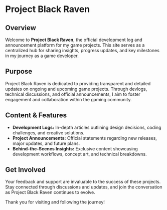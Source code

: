 # Project Black Raven  

## Overview  
Welcome to **Project Black Raven**, the official development log and announcement platform for my game projects. This site serves as a centralized hub for sharing insights, progress updates, and key milestones in my journey as a game developer.  

## Purpose  
Project Black Raven is dedicated to providing transparent and detailed updates on ongoing and upcoming game projects. Through devlogs, technical discussions, and official announcements, I aim to foster engagement and collaboration within the gaming community.  

## Content & Features  
- **Development Logs:** In-depth articles outlining design decisions, coding challenges, and creative solutions.  
- **Project Announcements:** Official statements regarding new releases, major updates, and future plans.  
- **Behind-the-Scenes Insights:** Exclusive content showcasing development workflows, concept art, and technical breakdowns.  

## Get Involved  
Your feedback and support are invaluable to the success of these projects. Stay connected through discussions and updates, and join the conversation as Project Black Raven continues to evolve.  

Thank you for visiting and following the journey!  
